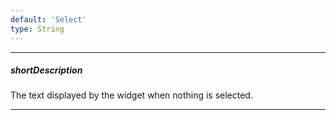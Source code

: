 ```yaml
---
default: 'Select'
type: String
---
```

---
##### shortDescription
The text displayed by the widget when nothing is selected.

---
